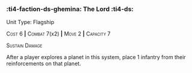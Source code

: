 ### :ti4-faction-ds-ghemina: **The Lord** :ti4-ds:

Unit Type: Flagship 

<span style="font-variant:small-caps;">Cost</span> 6 __|__ <span style="font-variant:small-caps;">Combat</span> 7(x2) __|__ <span style="font-variant:small-caps;">Move</span> 2 __|__ <span style="font-variant:small-caps;">Capacity</span> 7

<span style="font-variant:small-caps;">Sustain Damage</span>

After a player explores a planet in this system, place 1 infantry from their reinforcements on that planet.